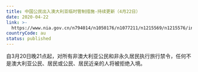 ```yaml
---
title: 中国公民出入澳大利亚临时管制措施-持续更新（4月22日）
date: 2020-04-22
link: >-
  https://www.nia.gov.cn/n794014/n1050176/n1077211/n1215569/n1215576/index.html
countryCode: au
status: published
---
```

自3月20日晚21点起，对所有非澳大利亚公民和非永久居民执行旅行禁令，任何不是澳大利亚公民、居民或公民、居民近亲的人将被拒绝入境。
